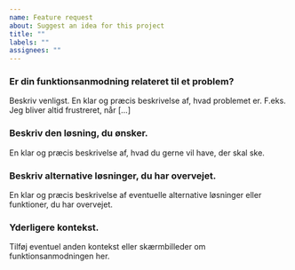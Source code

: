 ```yaml
---
name: Feature request
about: Suggest an idea for this project
title: ""
labels: ""
assignees: ""
---
```


### Er din funktionsanmodning relateret til et problem?

Beskriv venligst. En klar og præcis beskrivelse af, hvad problemet er. F.eks. Jeg bliver altid frustreret, når [...]

### Beskriv den løsning, du ønsker.

En klar og præcis beskrivelse af, hvad du gerne vil have, der skal ske.

### Beskriv alternative løsninger, du har overvejet.

En klar og præcis beskrivelse af eventuelle alternative løsninger eller funktioner, du har overvejet.

### Yderligere kontekst.

Tilføj eventuel anden kontekst eller skærmbilleder om funktionsanmodningen her.
